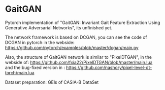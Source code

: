# GaitGAN
Pytorch implementation of "GaitGAN: Invariant Gait Feature Extraction Using Generative Adversarial Networks", its unfinished yet.

The network framework is based on DCGAN, you can see the code of DCGAN in pytorch in the webside: https://github.com/pytorch/examples/blob/master/dcgan/main.py

Also, the structure of GaitGAN network is similar to "PixelDTGAN",
in the webside of: https://github.com/fxia22/PixelDTGAN/blob/master/main.lua 
and the bug-fixed version in : https://github.com/nashory/pixel-level-dt-torch/main.lua

Dataset preparation:
GEIs of CASIA-B DataSet
